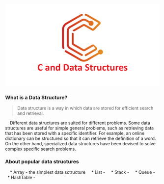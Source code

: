 <p align="center">
  <img src="https://github.com/StarKerrr/CCollections/blob/master/res/c-and-data-structures.png?raw=true" alt="CDS"/>
</p>

### What is a Data Structure?
> Data structure is a way in which data are stored for efficient search and retrieval.

&nbsp; &nbsp; Different data structures are suited for different problems. Some data structures are useful for simple general problems, such as retrieving data that has been stored with a specific identifier. For example, an online dictionary can be structured so that it can retrieve the definition of a word. On the other hand, specialized data structures have been devised to solve complex specific search problems.


### About popular data structures
> 
&nbsp; &nbsp; * Array - the simplest data sctructure
&nbsp; &nbsp; * List - 
&nbsp; &nbsp; * Stack - 
&nbsp; &nbsp; * Queue -
&nbsp; &nbsp; * HashTable -
